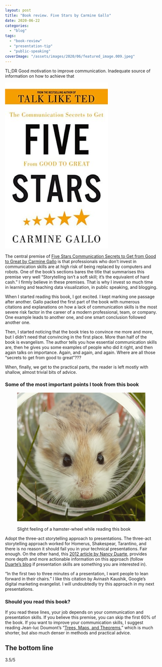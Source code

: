 ```yaml
---
layout: post
title: "Book review. Five Stars by Carmine Gallo"
date: 2020-06-22
categories: 
  - "blog"
tags: 
  - "book-review"
  - "presentation-tip"
  - "public-speaking"
coverImage: "/assets/images/2020/06/featured_image.009.jpeg"
---
```


TL;DR Good motivation to improve communication. Inadequate source of information on how to achieve that 

[![](/assets/images/2020/06/image-5.png?w=340)](https://www.carminegallo.com/books/five-stars/)

The central premise of [Five Stars Communication Secrets to Get from Good to Great by Carmine Gallo](https://www.carminegallo.com/books/five-stars/) is that professionals who don’t invest in communication skills are at high risk of being replaced by computers and robots. One of the book’s sections bares the title that summarises this premise very well “Storytelling isn’t a soft skill; it’s the equivalent of hard cash.” I firmly believe in these premises. That is why I invest so much time in learning and teaching data visualization, in public speaking, and blogging. 

When I started reading this book, I got excited. I kept marking one passage after another. Gallo packed the first part of the book with numerous citations and explanations on how a lack of communication skills is the most severe risk factor in the career of a modern professional, team, or company. One example leads to another one, and one smart conclusion followed another one. 

Then, I started noticing that the book tries to convince me more and more, but I didn’t need that convincing in the first place. More than half of the book is evangelism. The author tells you how essential communication skills are, then he gives you some examples of people who did it right, and then again talks on importance. Again, and again, and again. Where are all those “secrets to get from good to great”???

When, finally, we get to the practical parts, the reader is left mostly with shallow, almost trivial bits of advice. 

### Some of the most important points I took from this book

<figure>

![](/assets/images/2020/06/hamster.jpeg?w=800)

<figcaption>

Slight feeling of a hamster-wheel while reading this book

</figcaption>

</figure>

Adopt the three-act storytelling approach to presentations. The three-act storytelling approach worked for Homerus, Shakespear, Tarantino, and there is no reason it should fail you in your technical presentations. Fair enough. On the other hand, this [2012 article by Nancy Duarte](https://hbr.org/2012/10/structure-your-presentation-li), provides more depth and more actionable information on this approach (follow [Duarte’s blog](https://www.duarte.com/presentation-skills-resources/) if presentation skills are something you are interested in). 

“In the first two to three minutes of a presentation, I want people to lean forward in their chairs.” I like this citation by Avinash Kaushik, Google’s digital marketing evangelist. I will undoubtedly try this approach in my next presentations.

### Should you read this book?

If you read these lines, your job depends on your communication and presentation skills. If you believe this premise, you can skip the first 60% of the book. If you want to improve your communication skills, I suggest reading Jean-luc Doumont’s “[Trees, Maps, and Theorems](https://www.principiae.be/book/),” which is much shorter, but also much denser in methods and practical advice. 

## The bottom line

3.5/5
